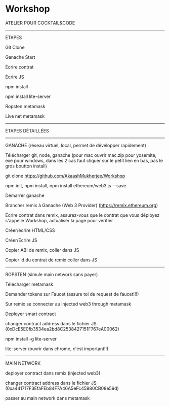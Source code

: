 # Workshop

ATELIER POUR COCKTAIL&amp;CODE

-----------------------------------

ÉTAPES

Git Clone

Ganache Start

Écrire contrat

Écrire JS

npm install

npm install lite-server

Ropsten metamask

Live net metamask

------------------------------------

ÉTAPES DÉTAILLÉES

-------------------------------------

GANACHE (réseau virtuel, local, permet de développer rapidement)

Télécharger git, node, ganache (pour mac ouvrir mac.zip pour yosemite, exe pour windows, dans les 2 cas faut cliquer sur le petit lien en bas, pas le gros boutton install)

git clone https://github.com/AkaashMukherjee/Workshop

npm init, npm install, npm install ethereum/web3.js --save

Démarrer ganache

Brancher remix à Ganache (Web 3 Provider) (https://remix.ethereum.org)

Écrire contrat dans remix, assurez-vous que le contrat que vous déployez s'appelle Workshop, actualiser la page pour vérifier

Créer/écrire HTML/CSS

Créer/Écrire JS

Copier ABI de remix, coller dans JS

Copier id du contrat de remix coller dans JS

-------------------------------------------------

ROPSTEN (simule main network sans payer)

Télécharger metamask

Demander tokens sur Faucet (assure toi de request de faucet!!!)

Sur remix se connecter au injected web3 through metamask

Deployer smart contract

changer contract address dans le fichier JS (0xDcE5E0fb3534ea2bd8C2538427151F767eA00062)

npm install -g lite-server

lite-server (ouvrir dans chrome, c'est important!!)


---------------------------------------------------------

MAIN NETWORK

deployer contract dans remix (injected web3)

changer contract address dans le fichier JS (0xa441717F3EfaFEb84F7A46A5eFc45980CB08e59d)

passer au main network dans metamask
